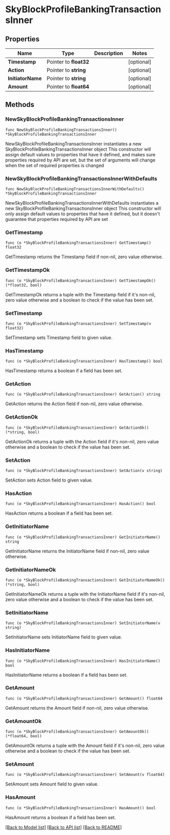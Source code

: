 # SkyBlockProfileBankingTransactionsInner

## Properties

Name | Type | Description | Notes
------------ | ------------- | ------------- | -------------
**Timestamp** | Pointer to **float32** |  | [optional] 
**Action** | Pointer to **string** |  | [optional] 
**InitiatorName** | Pointer to **string** |  | [optional] 
**Amount** | Pointer to **float64** |  | [optional] 

## Methods

### NewSkyBlockProfileBankingTransactionsInner

`func NewSkyBlockProfileBankingTransactionsInner() *SkyBlockProfileBankingTransactionsInner`

NewSkyBlockProfileBankingTransactionsInner instantiates a new SkyBlockProfileBankingTransactionsInner object
This constructor will assign default values to properties that have it defined,
and makes sure properties required by API are set, but the set of arguments
will change when the set of required properties is changed

### NewSkyBlockProfileBankingTransactionsInnerWithDefaults

`func NewSkyBlockProfileBankingTransactionsInnerWithDefaults() *SkyBlockProfileBankingTransactionsInner`

NewSkyBlockProfileBankingTransactionsInnerWithDefaults instantiates a new SkyBlockProfileBankingTransactionsInner object
This constructor will only assign default values to properties that have it defined,
but it doesn't guarantee that properties required by API are set

### GetTimestamp

`func (o *SkyBlockProfileBankingTransactionsInner) GetTimestamp() float32`

GetTimestamp returns the Timestamp field if non-nil, zero value otherwise.

### GetTimestampOk

`func (o *SkyBlockProfileBankingTransactionsInner) GetTimestampOk() (*float32, bool)`

GetTimestampOk returns a tuple with the Timestamp field if it's non-nil, zero value otherwise
and a boolean to check if the value has been set.

### SetTimestamp

`func (o *SkyBlockProfileBankingTransactionsInner) SetTimestamp(v float32)`

SetTimestamp sets Timestamp field to given value.

### HasTimestamp

`func (o *SkyBlockProfileBankingTransactionsInner) HasTimestamp() bool`

HasTimestamp returns a boolean if a field has been set.

### GetAction

`func (o *SkyBlockProfileBankingTransactionsInner) GetAction() string`

GetAction returns the Action field if non-nil, zero value otherwise.

### GetActionOk

`func (o *SkyBlockProfileBankingTransactionsInner) GetActionOk() (*string, bool)`

GetActionOk returns a tuple with the Action field if it's non-nil, zero value otherwise
and a boolean to check if the value has been set.

### SetAction

`func (o *SkyBlockProfileBankingTransactionsInner) SetAction(v string)`

SetAction sets Action field to given value.

### HasAction

`func (o *SkyBlockProfileBankingTransactionsInner) HasAction() bool`

HasAction returns a boolean if a field has been set.

### GetInitiatorName

`func (o *SkyBlockProfileBankingTransactionsInner) GetInitiatorName() string`

GetInitiatorName returns the InitiatorName field if non-nil, zero value otherwise.

### GetInitiatorNameOk

`func (o *SkyBlockProfileBankingTransactionsInner) GetInitiatorNameOk() (*string, bool)`

GetInitiatorNameOk returns a tuple with the InitiatorName field if it's non-nil, zero value otherwise
and a boolean to check if the value has been set.

### SetInitiatorName

`func (o *SkyBlockProfileBankingTransactionsInner) SetInitiatorName(v string)`

SetInitiatorName sets InitiatorName field to given value.

### HasInitiatorName

`func (o *SkyBlockProfileBankingTransactionsInner) HasInitiatorName() bool`

HasInitiatorName returns a boolean if a field has been set.

### GetAmount

`func (o *SkyBlockProfileBankingTransactionsInner) GetAmount() float64`

GetAmount returns the Amount field if non-nil, zero value otherwise.

### GetAmountOk

`func (o *SkyBlockProfileBankingTransactionsInner) GetAmountOk() (*float64, bool)`

GetAmountOk returns a tuple with the Amount field if it's non-nil, zero value otherwise
and a boolean to check if the value has been set.

### SetAmount

`func (o *SkyBlockProfileBankingTransactionsInner) SetAmount(v float64)`

SetAmount sets Amount field to given value.

### HasAmount

`func (o *SkyBlockProfileBankingTransactionsInner) HasAmount() bool`

HasAmount returns a boolean if a field has been set.


[[Back to Model list]](../README.md#documentation-for-models) [[Back to API list]](../README.md#documentation-for-api-endpoints) [[Back to README]](../README.md)


